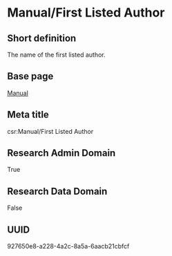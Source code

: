 # Manual/First Listed Author
## Short definition
The name of the first listed author.
## Base page
[Manual](../Objects/Manual.md)
## Meta title
csr:Manual/First Listed Author
## Research Admin Domain
True
## Research Data Domain
False
## UUID
927650e8-a228-4a2c-8a5a-6aacb21cbfcf
